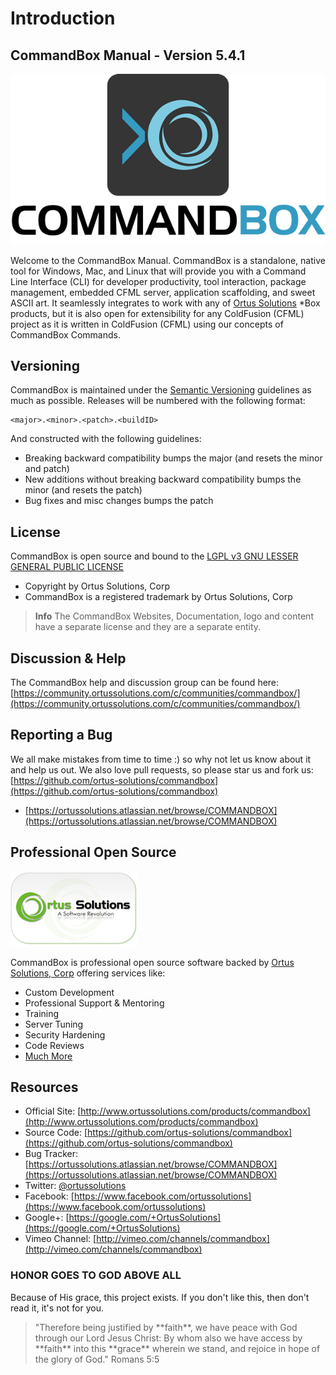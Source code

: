 # Introduction

## CommandBox Manual - Version 5.4.1

![CommandBox](.gitbook/assets/commandboxlogo.png)

Welcome to the CommandBox Manual. CommandBox is a standalone, native tool for Windows, Mac, and Linux that will provide you with a Command Line Interface \(CLI\) for developer productivity, tool interaction, package management, embedded CFML server, application scaffolding, and sweet ASCII art. It seamlessly integrates to work with any of [Ortus Solutions](http://www.ortussolutions.com/products) \*Box products, but it is also open for extensibility for any ColdFusion \(CFML\) project as it is written in ColdFusion \(CFML\) using our concepts of CommandBox Commands.

## Versioning

CommandBox is maintained under the [Semantic Versioning](http://semver.org) guidelines as much as possible. Releases will be numbered with the following format:

```text
<major>.<minor>.<patch>.<buildID>
```

And constructed with the following guidelines:

* Breaking backward compatibility bumps the major \(and resets the minor and patch\)
* New additions without breaking backward compatibility bumps the minor \(and resets the patch\)
* Bug fixes and misc changes bumps the patch

## License

CommandBox is open source and bound to the [LGPL v3 GNU LESSER GENERAL PUBLIC LICENSE](https://www.gnu.org/licenses/lgpl.html)

* Copyright by Ortus Solutions, Corp
* CommandBox is a registered trademark by Ortus Solutions, Corp

> **Info** The CommandBox Websites, Documentation, logo and content have a separate license and they are a separate entity.

## Discussion & Help

The CommandBox help and discussion group can be found here: [https://community.ortussolutions.com/c/communities/commandbox/](https://community.ortussolutions.com/c/communities/commandbox/)

## Reporting a Bug

We all make mistakes from time to time :\) so why not let us know about it and help us out. We also love pull requests, so please star us and fork us: [https://github.com/ortus-solutions/commandbox](https://github.com/ortus-solutions/commandbox)

* [https://ortussolutions.atlassian.net/browse/COMMANDBOX](https://ortussolutions.atlassian.net/browse/COMMANDBOX)

## Professional Open Source

![Ortus Solutions, Corp](.gitbook/assets/ortussolutions_button%20%281%29.png)

CommandBox is professional open source software backed by [Ortus Solutions, Corp](http://www.ortussolutions.com/services) offering services like:

* Custom Development
* Professional Support & Mentoring
* Training
* Server Tuning
* Security Hardening
* Code Reviews
* [Much More](http://www.ortussolutions.com/services)

## Resources

* Official Site: [http://www.ortussolutions.com/products/commandbox](http://www.ortussolutions.com/products/commandbox)
* Source Code: [https://github.com/ortus-solutions/commandbox](https://github.com/ortus-solutions/commandbox)
* Bug Tracker: [https://ortussolutions.atlassian.net/browse/COMMANDBOX](https://ortussolutions.atlassian.net/browse/COMMANDBOX)
* Twitter: [@ortussolutions](http://www.twitter.com/ortussolutions)
* Facebook: [https://www.facebook.com/ortussolutions](https://www.facebook.com/ortussolutions)
* Google+: [https://google.com/+OrtusSolutions](https://google.com/+OrtusSolutions)
* Vimeo Channel: [http://vimeo.com/channels/commandbox](http://vimeo.com/channels/commandbox)

### HONOR GOES TO GOD ABOVE ALL

Because of His grace, this project exists. If you don't like this, then don't read it, it's not for you.

> "Therefore being justified by \*\*faith\*\*, we have peace with God through our Lord Jesus Christ: By whom also we have access by \*\*faith\*\* into this \*\*grace\*\* wherein we stand, and rejoice in hope of the glory of God." Romans 5:5

